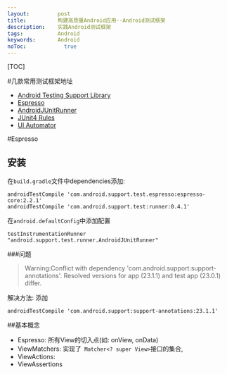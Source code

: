 ```yaml
---
layout:         post
title:          构建高质量Android应用--Android测试框架
description:    实践Android测试框架
tags:           Android
keywords:       Android
noToc: 			  true
---
```


[TOC]

#几款常用测试框架地址
* [Android Testing Support Library](https://google.github.io/android-testing-support-library/)
* [Espresso](https://google.github.io/android-testing-support-library/docs/espresso/index.html)
* [AndroidJUnitRunner](https://google.github.io/android-testing-support-library/docs/androidjunitrunner-guide/index.html)
* [JUnit4 Rules](https://google.github.io/android-testing-support-library/docs/rules/index.html)
* [UI Automator](https://google.github.io/android-testing-support-library/docs/uiautomator/index.html)

#Espresso
## 安装
在`build.gradle`文件中dependencies添加:

```
androidTestCompile 'com.android.support.test.espresso:espresso-core:2.2.1'
androidTestCompile 'com.android.support.test:runner:0.4.1'
```

在`android.defaultConfig`中添加配置

```
testInstrumentationRunner "android.support.test.runner.AndroidJUnitRunner"
```

###问题
>Warning:Conflict with dependency 'com.android.support:support-annotations'. Resolved versions for app (23.1.1) and test app (23.0.1) differ.

解决方法:
添加

```
androidTestCompile 'com.android.support:support-annotations:23.1.1'
```


##基本概念
* Espresso: 所有View的切入点(如: onView, onData)
* ViewMatchers: 实现了` Matcher<? super View>`接口的集合, 
* ViewActions:
* ViewAssertions



